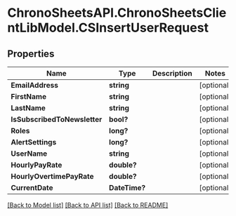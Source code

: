 # ChronoSheetsAPI.ChronoSheetsClientLibModel.CSInsertUserRequest
## Properties

Name | Type | Description | Notes
------------ | ------------- | ------------- | -------------
**EmailAddress** | **string** |  | [optional] 
**FirstName** | **string** |  | [optional] 
**LastName** | **string** |  | [optional] 
**IsSubscribedToNewsletter** | **bool?** |  | [optional] 
**Roles** | **long?** |  | [optional] 
**AlertSettings** | **long?** |  | [optional] 
**UserName** | **string** |  | [optional] 
**HourlyPayRate** | **double?** |  | [optional] 
**HourlyOvertimePayRate** | **double?** |  | [optional] 
**CurrentDate** | **DateTime?** |  | [optional] 

[[Back to Model list]](../README.md#documentation-for-models) [[Back to API list]](../README.md#documentation-for-api-endpoints) [[Back to README]](../README.md)

